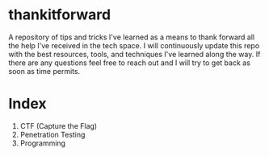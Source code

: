 # thankitforward
A repository of tips and tricks I've learned as a means to thank forward all the help I've received in the tech space. I will continuously update this repo with the best resources, tools, and techniques I've learned along the way. If there are any questions feel free to reach out and I will try to get back as soon as time permits. 

# Index
1. CTF (Capture the Flag)
2. Penetration Testing 
3. Programming 






